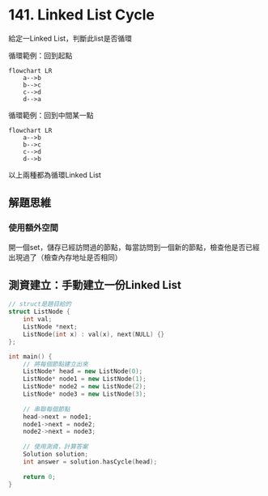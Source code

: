 # 141. Linked List Cycle

給定一Linked List，判斷此list是否循環

循環範例：回到起點

```mermaid
flowchart LR
    a-->b
    b-->c
    c-->d
    d-->a
```

循環範例：回到中間某一點

```mermaid
flowchart LR
    a-->b
    b-->c
    c-->d
    d-->b
```

以上兩種都為循環Linked List

## 解題思維

### 使用額外空間

開一個set，儲存已經訪問過的節點，每當訪問到一個新的節點，檢查他是否已經出現過了（檢查內存地址是否相同）

## 測資建立：手動建立一份Linked List

```cpp
// struct是題目給的
struct ListNode {
    int val;
    ListNode *next;
    ListNode(int x) : val(x), next(NULL) {}
};

int main() {
    // 將每個節點建立出來
    ListNode* head = new ListNode(0);
    ListNode* node1 = new ListNode(1);
    ListNode* node2 = new ListNode(2);
    ListNode* node3 = new ListNode(3);
    
    // 串聯每個節點
    head->next = node1;
    node1->next = node2;
    node2->next = node3;
    
    // 使用測資，計算答案
    Solution solution;
    int answer = solution.hasCycle(head);
    
    return 0;
}
```


